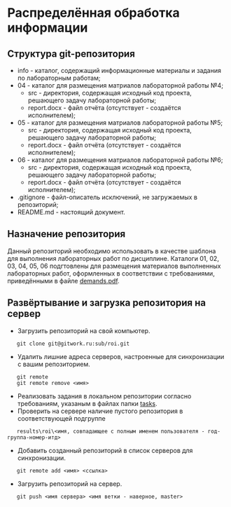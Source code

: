 # Распределённая обработка информации

## Структура git-репозитория

- info - каталог, содержащий информационные материалы и задания по лабораторным работам;
- 04 - каталог для размещения матриалов лабораторной работы №4;
   - src - директория, содержащая исходный код проекта, решающего задачу лабораторной работы;
   - report.docx - файл отчёта (отсутствует - создаётся исполнителем);
- 05 - каталог для размещения матриалов лабораторной работы №5;
   - src - директория, содержащая исходный код проекта, решающего задачу лабораторной работы;
   - report.docx - файл отчёта (отсутствует - создаётся исполнителем);
- 06 - каталог для размещения матриалов лабораторной работы №6;
   - src - директория, содержащая исходный код проекта, решающего задачу лабораторной работы;
   - report.docx - файл отчёта (отсутствует - создаётся исполнителем);
- .gitignore - файл-описатель исключений, не загружаемых в репозиторий;
- README.md - настоящий документ.

## Назначение репозитория

Данный репозиторий необходимо использовать в качестве шаблона для выполнения лабораторных работ по дисциплине. Каталоги 01, 02, 03, 04, 05, 06 подгтовлены для размещения материалов выполненных лабораторных работ, оформленных в соответствии с требованиями, приведёнными в файле [demands.pdf](https://gitwork.ru/sub/roi/-/blob/master/info/demands.pdf).

## Развёртывание и загрузка репозитория на сервер

* Загрузить репозиторий на свой компьютер.
```
   git clone git@gitwork.ru:sub/roi.git
```
* Удалить лишние адреса серверов, настроенные для синхронизации с вашим репозиторием.
```
   git remote
   git remote remove <имя>
```
* Реализовать задания в локальном репозитории согласно требованиям, указаным в файлах папки [tasks](https://gitwork.ru/sub/roi/-/blob/master/info/tasks/).
* Проверить на сервере наличие пустого репозитория в соответствующей подгруппе
```
   results\roi\<имя, совпадающее с полным именем пользователя - год-группа-номер-итд>
```
* Добавить созданный репозиторий в список серверов для синхронизации.
```
   git remote add <имя> <ссылка>
```
* Загрузить репозиторий на сервер.
```
   git push <имя сервера> <имя ветки - наверное, master>
```